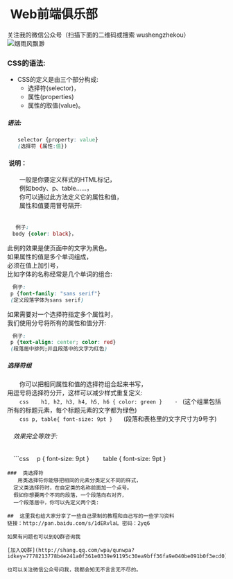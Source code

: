 #  Web前端俱乐部
关注我的微信公众号（扫描下面的二维码或搜索 wushengzhekou）  
![烟雨风飘渺](http://www.1990tu.com/i/20170616142631qqx.jpeg)

###   CSS的语法:  
*   CSS的定义是由三个部分构成:  
    *  选择符(selector)，  
    *  属性(properties)  
    *  属性的取值(value)。  
#####  语法:  
```css
　　selector {property: value}   
　　(选择符 {属性:值})
```
####  说明：
　　一般是你要定义样式的HTML标记，  
　　例如body、p、table……，  
　　你可以通过此方法定义它的属性和值，  
　　属性和值要用冒号隔开:  
　　
```css
 　例子:  
　body {color: black}， 
```
此例的效果是使页面中的文字为黑色。   
如果属性的值是多个单词组成，  
必须在值上加引号，  
比如字体的名称经常是几个单词的组合:   
```css
　例子:  
 p {font-family: "sans serif"}  
 (定义段落字体为sans serif)
```
如果需要对一个选择符指定多个属性时，   
我们使用分号将所有的属性和值分开:   
```css 
　例子:  
 p {text-align: center; color: red}  
 (段落居中排列;并且段落中的文字为红色)  
 ```
#####  选择符组
　　你可以把相同属性和值的选择符组合起来书写，   
    用逗号将选择符分开，这样可以减少样式重复定义:   
　　```css
    h1, h2, h3, h4, h5, h6 { color: green }    ·
    ```
   (这个组里包括所有的标题元素，每个标题元素的文字都为绿色)  
　　```css
    p, table{ font-size: 9pt }  
    ```
   (段落和表格里的文字尺寸为9号字)     
###### 　效果完全等效于:  
　```css
 　p { font-size: 9pt }
　　table { font-size: 9pt }
  ```
###  类选择符  
　　用类选择符你能够把相同的元素分类定义不同的样式，   
    定义类选择符时，在自定类的名称前面加一个点号。    
    假如你想要两个不同的段落，一个段落向右对齐，     
    一个段落居中，你可以先定义两个类:   
  
##  这里我也给大家分享了一些自己录制的教程和自己写的一些学习资料  
链接：http://pan.baidu.com/s/1dERvlaL 密码：2yq6  

如果有问题也可以到QQ群咨询我  

[加入QQ群](http://shang.qq.com/wpa/qunwpa?idkey=7778213778b4e241a0f361e0339e91195c30ea9bff36fa9e040be091b0f3ecd0)

也可以关注微信公众号问我，我都会知无不言言无不尽的。  

